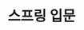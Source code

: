 ---
title: "스프링 입문"
layout: category
permalink: /spring/스프링입문/
author_profile: true
sidebar_main: true
taxonomy: 스프링 입문
---